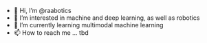 - 👋 Hi, I’m @raabotics
- 👀 I’m interested in machine and deep learning, as well as robotics
- 🌱 I’m currently learning multimodal machine learning
- 📫 How to reach me ... tbd

<!---
raabotics/raabotics is a ✨ special ✨ repository because its `README.md` (this file) appears on your GitHub profile.
You can click the Preview link to take a look at your changes.
--->
